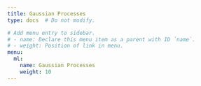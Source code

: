 ```yaml
---
title: Gaussian Processes
type: docs  # Do not modify.

# Add menu entry to sidebar.
# - name: Declare this menu item as a parent with ID `name`.
# - weight: Position of link in menu.
menu:
  ml:
    name: Gaussian Processes
    weight: 10
---
```

